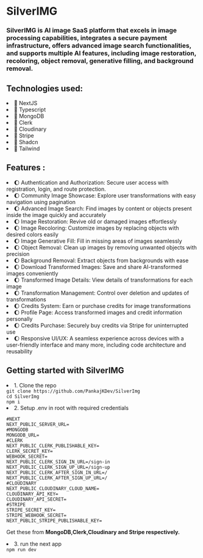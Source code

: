 <h1>SilverIMG</h1>
<h3>SilverIMG is AI image SaaS platform that excels in image processing capabilities, integrates a secure payment infrastructure, offers advanced image search functionalities, and supports multiple AI features, including image restoration, recoloring, object removal, generative filling, and background removal.</h2>
<h2>Technologies used:</h2>
<li>🌠 NextJS</li>
<li>🌠 Typescript</li>
<li>🌠 MongoDB</li>
<li>🌠 Clerk</li>
<li>🌠 Cloudinary</li>
<li>🌠 Stripe</li>
<li>🌠 Shadcn</li>
<li>🌠 Tailwind</li>
<h2>Features :</h2>

<li>🌔 Authentication and Authorization: Secure user access with registration, login, and route protection.</li>
<li>🌔 Community Image Showcase: Explore user transformations with easy navigation using pagination</li>
<li>🌔 Advanced Image Search: Find images by content or objects present inside the image quickly and accurately</li>
<li>🌔 Image Restoration: Revive old or damaged images effortlessly</li>
<li>🌔 Image Recoloring: Customize images by replacing objects with desired colors easily</li>
<li>🌔 Image Generative Fill: Fill in missing areas of images seamlessly</li>
<li>🌔 Object Removal: Clean up images by removing unwanted objects with precision</li>
<li>🌔 Background Removal: Extract objects from backgrounds with ease</li>
<li>🌔 Download Transformed Images: Save and share AI-transformed images conveniently</li>
<li>🌔 Transformed Image Details: View details of transformations for each image</li>
<li>🌔 Transformation Management: Control over deletion and updates of transformations</li>
<li>🌔 Credits System: Earn or purchase credits for image transformations</li>
<li>🌔 Profile Page: Access transformed images and credit information personally</li>
<li>🌔 Credits Purchase: Securely buy credits via Stripe for uninterrupted use</li>
<li>🌔 Responsive UI/UX: A seamless experience across devices with a user-friendly interface
and many more, including code architecture and reusability</li>

<h2>Getting started with SilverIMG</h2>
<li>1. Clone the repo</li>
<code>git clone https://github.com/PankajKDev/SilverImg
cd SilverImg
npm i
</code>

<li>2. Setup .env in root with required credentials</li>
<code>
#NEXT
NEXT_PUBLIC_SERVER_URL=
#MONGODB
MONGODB_URL=
#CLERK
NEXT_PUBLIC_CLERK_PUBLISHABLE_KEY=
CLERK_SECRET_KEY=
WEBHOOK_SECRET=
NEXT_PUBLIC_CLERK_SIGN_IN_URL=/sign-in
NEXT_PUBLIC_CLERK_SIGN_UP_URL=/sign-up
NEXT_PUBLIC_CLERK_AFTER_SIGN_IN_URL=/
NEXT_PUBLIC_CLERK_AFTER_SIGN_UP_URL=/
#CLOUDINARY
NEXT_PUBLIC_CLOUDINARY_CLOUD_NAME=
CLOUDINARY_API_KEY=
CLOUDINARY_API_SECRET=
#STRIPE
STRIPE_SECRET_KEY=
STRIPE_WEBHOOK_SECRET=
NEXT_PUBLIC_STRIPE_PUBLISHABLE_KEY=
</code>
<p>Get these from <strong>MongoDB,Clerk,Cloudinary and Stripe respectively.</strong></p>

<li>3. run the next app</li>
<code>npm run dev</code>
